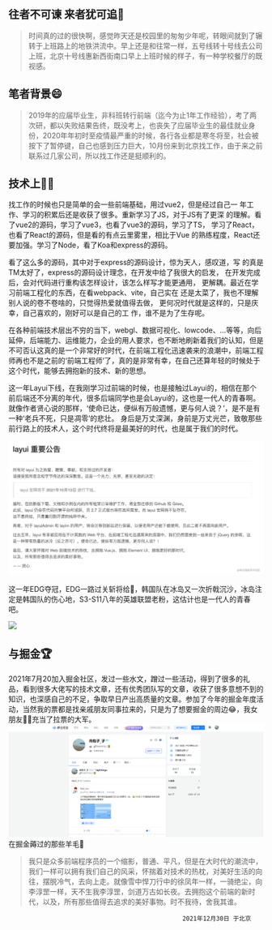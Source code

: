 ## 往者不可谏 来者犹可追🚀
> 时间真的过的很快啊，感觉昨天还是校园里的匆匆少年呢，转眼间就到了辗转于上班路上的地铁洪流中。早上还是和往常一样，五号线转十号线去公司上班，北京十号线惠新西街南口早上上班时候的样子，有一种学校餐厅的既视感。


## 笔者背景😄
> 2019年的应届毕业生，非科班转行前端（迄今为止1年工作经验），考了两次研，都以失败结果告终，既没考上，也丧失了应届毕业生的最佳就业身份，2020年年初时至疫情最严重的时候，各行各业都是寒冬将至，社会被按下了暂停键，自己也感到压力巨大，10月份来到北京找工作，由于来之前联系过几家公司，所以找工作还是挺顺利的。

## 技术上👨‍💻
找工作的时候也只是简单的会一些前端基础，用过vue2，但是经过自己一
年工作、学习的积累后还是收获了很多。重新学习了JS，对于JS有了更深
的理解。看了vue2的源码，学习了vue3，也看了vue3的源码，学习了TS，
学习了React，也看了React的源码，但是看的有点云里雾里，相比于Vue
的熟练程度，React还要加强。学习了Node，看了Koa和express的源码。

看了这么多的源码，其中对于express的源码设计，惊为天人，感叹道，写
的真是TM太好了，express的源码设计理念，在开发中给了我很大的启发，
在开发完成后，会对代码进行重构该怎样设计，该怎么样写才能更通用，
更解耦。最近在学习前端工程化的东西，在看webpack、vite，自己实在
还是太菜了，我也不理解别人说的卷不卷啥的，只觉得热爱就值得去做，
更何况时代就是这样的，只是庆幸，自己喜欢的，刚好可以是自己的工
作，谁不是为了生存呢。
  
在各种前端技术层出不穷的当下，webgl、数据可视化、lowcode、...等等，向后延伸，后端能力、运维能力，企业的用人要求，也不断地刷新着我们的认知，但是不可否认这真的是一个非常好的时代，在前端工程化迅速袭来的浪潮中，前端工程师再也不是之前的‘前端工程师’了，真的是非常有幸，在自己还算年轻的时候处于这个时代，能够去拥抱新的技术、新的思想。

这一年Layui下线，在我刚学习过前端的时候，也是接触过Layui的，相信在那个前后端还不分离的年代，很多后端同学也是会Layui的，这也是一代人的青春啊。就像作者贤心说的那样，‘使命已达，便纵有万般遗憾，更与何人说？’，是不是有一种‘老兵不死，只是凋零’的悲壮。 身后是万丈深渊，身前是万丈光芒，致敬那些前行路上的技术人，这个时代终将是最美好的时代，也是属于我们的时代。

![](./12-30.png)

这一年EDG夺冠，EDG一路过关斩将给🔪，韩国队在冰岛又一次折戟沉沙，冰岛注定是韩国队的伤心地，S3-S11八年的英雄联盟老粉，这估计也是一代人的青春吧。

![](./12-30-1.png)
## 与掘金🏆
2021年7月20加入掘金社区，发过一些水文，蹭过一些活动，得到了很多的礼品，看到很多大佬写的技术文章，还有优秀团队写的文章，收获了很多意想不到的知识，也深感自己的不足，争取早日产出高质量的文章。参加了今年的掘金年度活动，当然我的票都是找亲戚朋友同事拉来的，只是为了想要掘金的周边😂，我女朋友🧝‍♀️充当了拉票的大军。
![](./12-30-2.png)
在掘金薅过的那些羊毛🐏




> 我只是众多前端程序员的一个缩影，普通、平凡，但是在大时代的潮流中，我们一样可以拥有我们自己的风采，怀揣着对技术的热枕，对美好生活的向往，摆脱冷气，去向上走。就像雪中悍刀行中的徐凤年一样，一骑绝尘，向李淳罡一样，天不生我李淳罡，剑道万古如长夜。去拥抱这个前端的新时代，以及，所有那些值得去追求的美好事物。时不我待，舍我其谁。

                                                    2021年12月30日 于北京
